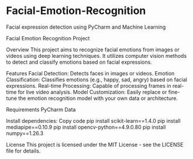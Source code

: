 # Facial-Emotion-Recognition
Facial expression detection using PyCharm and Machine Learning

Facial Emotion Recognition Project

Overview
This project aims to recognize facial emotions from images or videos using deep learning techniques. It utilizes computer vision methods to detect and classify emotions based on facial expressions.

Features
Facial Detection: Detects faces in images or videos.
Emotion Classification: Classifies emotions (e.g., happy, sad, angry) based on facial expressions.
Real-time Processing: Capable of processing frames in real-time for live video analysis.
Model Customization: Easily replace or fine-tune the emotion recognition model with your own data or architecture.

Requirements
PyCharm
Data

Install dependencies:
Copy code
pip install scikit-learn==1.4.0
pip install mediapipe==0.10.9
pip install opencv-python==4.9.0.80
pip install numpy==1.26.3


License
This project is licensed under the MIT License - see the LICENSE file for details.

